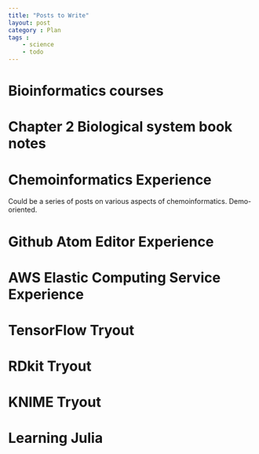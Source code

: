 ```yaml
---
title: "Posts to Write"
layout: post
category : Plan
tags : 
    - science
    - todo
---
```

      
# Bioinformatics courses

# Chapter 2 Biological system book notes
      
# Chemoinformatics Experience
Could be a series of posts on various aspects of chemoinformatics. Demo-oriented.

# Github Atom Editor Experience
      
# AWS Elastic Computing Service Experience

# TensorFlow Tryout

# RDkit Tryout

# KNIME Tryout

# Learning Julia
